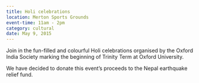```yaml
---
title: Holi celebrations
location: Merton Sports Grounds
event-time: 11am - 2pm
category: cultural
date: May 9, 2015
---
```


Join in the fun-filled and colourful Holi celebrations organised by the Oxford India Society 
marking the beginning of Trinity Term at Oxford University.

We have decided to donate this event’s proceeds to the Nepal earthquake relief fund.

 
